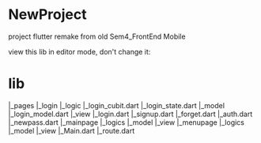 # NewProject
project flutter remake from old Sem4_FrontEnd Mobile

view this lib in editor mode, don't change it:
# lib
  |_pages
    |_login
      |_logic
        |_login_cubit.dart
        |_login_state.dart
      |_model
        |_login_model.dart
      |_view
        |_login.dart
        |_signup.dart
        |_forget.dart
        |_auth.dart
        |_newpass.dart
    |_mainpage
      |_logics
      |_model
      |_view
    |_menupage
      |_logics
      |_model
      |_view
  |_Main.dart
  |_route.dart
  
